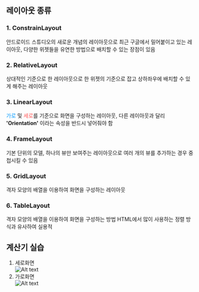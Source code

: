 ## 레이아웃 종류

### 1. ConstrainLayout
안드로이드 스튜디오의 새로운 개념의 레이아웃으로 최근 구글에서 밀어붙이고 있는 레이아웃, 다양한 위젯들을 유연한 방법으로 배치할 수 있는 장점이 있음
### 2. RelativeLayout
상대적인 기준으로 한 레이아웃으로 한 위젯의 기준으로 잡고 상하좌우에 배치할 수 있게 해주는 레이아웃

### 3. LinearLayout
<font color = "#0099ff">가로</font> 및 <font color = "#ff5555">세로</font>를 기준으로 화면을 구성하는 레이아웃, 다른 레이아웃과 달리 <strong>'Orientation'</strong> 이라는 속성을 반드시 넣어줘야 함

### 4. FrameLayout
기본 단위의 모델, 하나의 뷰만 보여주는 레이아웃으로 여러 개의 뷰를 추가하는 경우 중첩시킬 수 있음

### 5. GridLayout
격자 모양의 배열을 이용하여 화면을 구성하는 레이아웃

### 6. TableLayout

격자 모양의 배열을 이용하여 화면을 구성하는 방법
HTML에서 많이 사용하는 정렬 방식과 유사하여 실용적


## 계산기 실습
1. 세로화면<br>
![Alt text](/Android/BasicLayout/img/Calculator01.PNG|width=300)
2. 가로화면<br>
![Alt text](/Android/BasicLayout/img/Calculator02.PNG|width=600)
